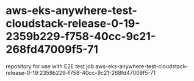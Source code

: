 # aws-eks-anywhere-test-cloudstack-release-0-19-2359b229-f758-40cc-9c21-268fd47009f5-71
repository for use with E2E test job aws-eks-anywhere-test-cloudstack-release-0-19:2359b229-f758-40cc-9c21-268fd47009f5-71
